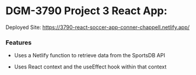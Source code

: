 # DGM-3790 Project 3 React App:

Deployed Site: https://3790-react-soccer-app-conner-chappell.netlify.app/

### Features

- Uses a Netlify function to retrieve data from the SportsDB API

- Uses React context and the useEffect hook within that context

